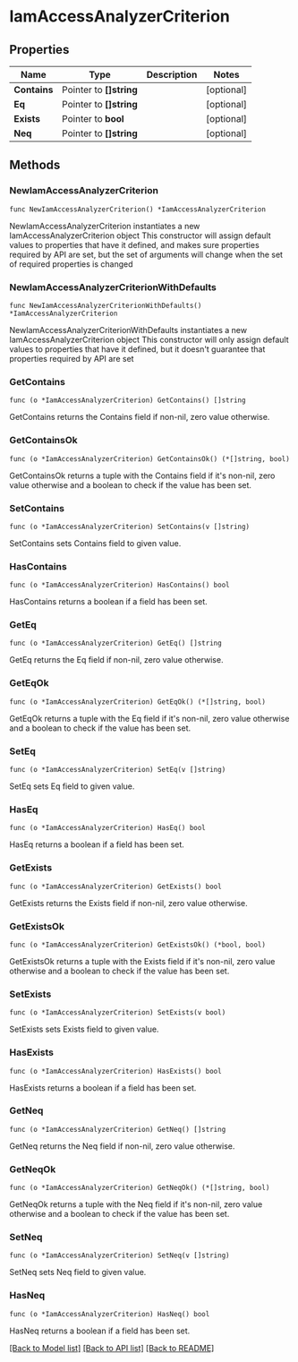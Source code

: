 # IamAccessAnalyzerCriterion

## Properties

Name | Type | Description | Notes
------------ | ------------- | ------------- | -------------
**Contains** | Pointer to **[]string** |  | [optional] 
**Eq** | Pointer to **[]string** |  | [optional] 
**Exists** | Pointer to **bool** |  | [optional] 
**Neq** | Pointer to **[]string** |  | [optional] 

## Methods

### NewIamAccessAnalyzerCriterion

`func NewIamAccessAnalyzerCriterion() *IamAccessAnalyzerCriterion`

NewIamAccessAnalyzerCriterion instantiates a new IamAccessAnalyzerCriterion object
This constructor will assign default values to properties that have it defined,
and makes sure properties required by API are set, but the set of arguments
will change when the set of required properties is changed

### NewIamAccessAnalyzerCriterionWithDefaults

`func NewIamAccessAnalyzerCriterionWithDefaults() *IamAccessAnalyzerCriterion`

NewIamAccessAnalyzerCriterionWithDefaults instantiates a new IamAccessAnalyzerCriterion object
This constructor will only assign default values to properties that have it defined,
but it doesn't guarantee that properties required by API are set

### GetContains

`func (o *IamAccessAnalyzerCriterion) GetContains() []string`

GetContains returns the Contains field if non-nil, zero value otherwise.

### GetContainsOk

`func (o *IamAccessAnalyzerCriterion) GetContainsOk() (*[]string, bool)`

GetContainsOk returns a tuple with the Contains field if it's non-nil, zero value otherwise
and a boolean to check if the value has been set.

### SetContains

`func (o *IamAccessAnalyzerCriterion) SetContains(v []string)`

SetContains sets Contains field to given value.

### HasContains

`func (o *IamAccessAnalyzerCriterion) HasContains() bool`

HasContains returns a boolean if a field has been set.

### GetEq

`func (o *IamAccessAnalyzerCriterion) GetEq() []string`

GetEq returns the Eq field if non-nil, zero value otherwise.

### GetEqOk

`func (o *IamAccessAnalyzerCriterion) GetEqOk() (*[]string, bool)`

GetEqOk returns a tuple with the Eq field if it's non-nil, zero value otherwise
and a boolean to check if the value has been set.

### SetEq

`func (o *IamAccessAnalyzerCriterion) SetEq(v []string)`

SetEq sets Eq field to given value.

### HasEq

`func (o *IamAccessAnalyzerCriterion) HasEq() bool`

HasEq returns a boolean if a field has been set.

### GetExists

`func (o *IamAccessAnalyzerCriterion) GetExists() bool`

GetExists returns the Exists field if non-nil, zero value otherwise.

### GetExistsOk

`func (o *IamAccessAnalyzerCriterion) GetExistsOk() (*bool, bool)`

GetExistsOk returns a tuple with the Exists field if it's non-nil, zero value otherwise
and a boolean to check if the value has been set.

### SetExists

`func (o *IamAccessAnalyzerCriterion) SetExists(v bool)`

SetExists sets Exists field to given value.

### HasExists

`func (o *IamAccessAnalyzerCriterion) HasExists() bool`

HasExists returns a boolean if a field has been set.

### GetNeq

`func (o *IamAccessAnalyzerCriterion) GetNeq() []string`

GetNeq returns the Neq field if non-nil, zero value otherwise.

### GetNeqOk

`func (o *IamAccessAnalyzerCriterion) GetNeqOk() (*[]string, bool)`

GetNeqOk returns a tuple with the Neq field if it's non-nil, zero value otherwise
and a boolean to check if the value has been set.

### SetNeq

`func (o *IamAccessAnalyzerCriterion) SetNeq(v []string)`

SetNeq sets Neq field to given value.

### HasNeq

`func (o *IamAccessAnalyzerCriterion) HasNeq() bool`

HasNeq returns a boolean if a field has been set.


[[Back to Model list]](../README.md#documentation-for-models) [[Back to API list]](../README.md#documentation-for-api-endpoints) [[Back to README]](../README.md)


